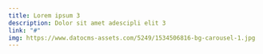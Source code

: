 ```yaml
---
title: Lorem ipsum 3
description: Dolor sit amet adescipli elit 3
link: "#"
img: https://www.datocms-assets.com/5249/1534506816-bg-carousel-1.jpg
---
```


